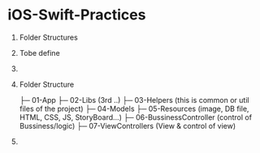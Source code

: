 # iOS-Swift-Practices

1. Folder Structures
2. Tobe define
3.





1. Folder Structure


    ├─ 01-App
    ├─ 02-Libs (3rd ..)
    ├─ 03-Helpers (this is common or util files of the project)
    ├─ 04-Models 
    ├─ 05-Resources (image, DB file, HTML, CSS, JS, StoryBoard...)
    ├─ 06-BussinessController (control of Bussiness/logic)
    ├─ 07-ViewControllers (View & control of view)


2. 
